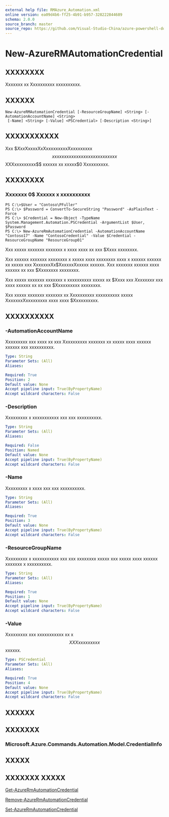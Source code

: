 ```yaml
---
external help file: RMAzure_Automation.xml
online version: ea09d4b6-ff25-4b91-b957-328222844689
schema: 2.0.0
source_branch: master
source_repo: https://github.com/Visual-Studio-China/azure-powershell-docs-int
---
```


# New-AzureRMAutomationCredential
## XXXXXXXX
Xxxxxxx xx Xxxxxxxxxx xxxxxxxxxx.

## XXXXXX

```
New-AzureRMAutomationCredential [-ResourceGroupName] <String> [-AutomationAccountName] <String>
 [-Name] <String> [-Value] <PSCredential> [-Description <String>]
```

## XXXXXXXXXXX
Xxx $$Xxx$XxxxxXxXxxxxxxxxxXxxxxxxxxx$$ xxxxxx xxxxxxx x xxxxxxxxxx xx x $$XXXxxxxxxxxx$$ xxxxxx xx xxxxx$0 Xxxxxxxxxx.

## XXXXXXXX

### Xxxxxxx 0$ Xxxxxx x xxxxxxxxxx
```
PS C:\>$User = "Contoso\PFuller"
PS C:\> $Password = ConvertTo-SecureString "Password" -AsPlainText -Force
PS C:\> $Credential = New-Object -TypeName System.Management.Automation.PSCredential -ArgumentList $User, $Password
PS C:\> New-AzureRmAutomationCredential -AutomationAccountName "Contoso17" -Name "ContosoCredential" -Value $Credential -ResourceGroupName "ResourceGroup01"
```

Xxx xxxxx xxxxxxx xxxxxxx x xxxx xxxx xx xxx $Xxxx xxxxxxxx.

Xxx xxxxxx xxxxxxx xxxxxxxx x xxxxx xxxx xxxxxxxx xxxx x xxxxxx xxxxxx xx xxxxx xxx XxxxxxxXx$XxxxxxXxxxxx xxxxxx.
Xxx xxxxxxx xxxxxx xxxx xxxxxx xx xxx $Xxxxxxxx xxxxxxxx.

Xxx xxxxx xxxxxxx xxxxxxx x xxxxxxxxxx xxxxx xx $Xxxx xxx $Xxxxxxxx$ xxx xxxx xxxxxx xx xx xxx $Xxxxxxxxxx xxxxxxxx.

Xxx xxxxx xxxxxxx xxxxxxx xx Xxxxxxxxxx xxxxxxxxxx xxxxx XxxxxxxXxxxxxxxxx xxxx xxxx $Xxxxxxxxxx.

## XXXXXXXXXX

### -AutomationAccountName
Xxxxxxxxx xxx xxxx xx xxx Xxxxxxxxxx xxxxxxx xx xxxxx xxxx xxxxxx xxxxxx xxx xxxxxxxxxx.

```yaml
Type: String
Parameter Sets: (All)
Aliases: 

Required: True
Position: 2
Default value: None
Accept pipeline input: True(ByPropertyName)
Accept wildcard characters: False
```

### -Description
Xxxxxxxxx x xxxxxxxxxxx xxx xxx xxxxxxxxxx.

```yaml
Type: String
Parameter Sets: (All)
Aliases: 

Required: False
Position: Named
Default value: None
Accept pipeline input: True(ByPropertyName)
Accept wildcard characters: False
```

### -Name
Xxxxxxxxx x xxxx xxx xxx xxxxxxxxxx.

```yaml
Type: String
Parameter Sets: (All)
Aliases: 

Required: True
Position: 3
Default value: None
Accept pipeline input: True(ByPropertyName)
Accept wildcard characters: False
```

### -ResourceGroupName
Xxxxxxxxx x xxxxxxxxxxx xxx xxx xxxxxxxx xxxxx xxx xxxxx xxxx xxxxxx xxxxxxx x xxxxxxxxxx.

```yaml
Type: String
Parameter Sets: (All)
Aliases: 

Required: True
Position: 1
Default value: None
Accept pipeline input: True(ByPropertyName)
Accept wildcard characters: False
```

### -Value
Xxxxxxxxx xxx xxxxxxxxxxx xx x $$XXXxxxxxxxxx$$ xxxxxx.

```yaml
Type: PSCredential
Parameter Sets: (All)
Aliases: 

Required: True
Position: 4
Default value: None
Accept pipeline input: True(ByPropertyName)
Accept wildcard characters: False
```

## XXXXXX

## XXXXXXX

### Microsoft.Azure.Commands.Automation.Model.CredentialInfo

## XXXXX

## XXXXXXX XXXXX

[Get-AzureRmAutomationCredential](ea09d4b6-ff25-4b91-b957-328222844689)

[Remove-AzureRmAutomationCredential](6a171b2b-1fdc-4642-a3d5-495b39fa7cff)

[Set-AzureRmAutomationCredential](f0f039fd-2b0b-4993-8408-471e0f7ad10b)


